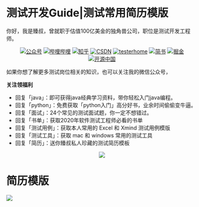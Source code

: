 # 测试开发Guide|测试常用简历模版
你好，我是臻叔，曾就职于估值100亿美金的独角兽公司，职位是测试开发工程师。 

<p align="center">
  <a href="#测试开发Guide"><img src="https://img.shields.io/badge/公众号-测试开发Guide-brightgreen" alt="公众号"></a>
  <a href="https://space.bilibili.com/382166537"><img src="https://img.shields.io/badge/bilibili-B站-ff69b4" alt="哔哩哔哩"></a>
  <a href="https://www.zhihu.com/people/nethuangdz"><img src="https://img.shields.io/badge/zhihu-知乎-informational" alt="知乎"></a>
  <a href="https://me.csdn.net/dzreal93"><img src="https://img.shields.io/badge/csdn-CSDN-red.svg" alt="CSDN"></a>
  <a href="https://testerhome.com/GitDzreal93"><img src="https://img.shields.io/badge/testerhome-testerhome-blue" alt="testerhome"></a>
  <a href="https://www.jianshu.com/u/ec56cfd67d3c"><img src="https://img.shields.io/badge/jianshu-简书-critical" alt="简书"></a>
  <a href="https://juejin.im/user/5921aec3da2f60005d533584"><img src="https://img.shields.io/badge/juejin-掘金-blue" alt="掘金"></a>
  <a href="https://my.oschina.net/u/3312441"><img src="https://img.shields.io/badge/OSChina-开源中国-green" alt="开源中国"></a>
</p>

如果你想了解更多测试岗位相关的知识，也可以关注我的微信公众号，

**关注领福利**
- 回复「java」：即可获得java经典学习资料，带你轻松入门java编程。
- 回复「python」：免费获取「python入门」高分好书，业余时间偷偷变牛逼。
- 回复「面试」：24个常见的测试面试题，你一定不想错过。
- 回复「书单」：获取2020年软件测试工程师必看的书单
- 回复「测试用例」：获取本人常用的 Excel 和 Xmind 测试用例模版
- 回复「测试工具」：获取 mac 和 windows 常用的测试工具
- 回复「简历」：送你臻叔私人珍藏的测试简历模板

<p align="center">
<img src="http://tva1.sinaimg.cn/large/006F2AR3gy1gdpuoikhq7j32060jsdl8.jpg"width="" style="margin: 0 auto;"/>  
</p>

# 简历模版

![](http://ww1.sinaimg.cn/large/006F2AR3gy1gdpxu98jfij314q2u4nm6.jpg)